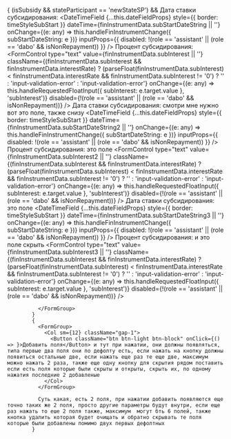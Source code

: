 {
              (isSubsidy && stateParticipant == 'newStateSP') &&
              <FormGroup>
                <Col sm={6}><ControlLabel>Дата ставки субсидирования:</ControlLabel>
                  <DateTimeField
                    {...this.dateFieldProps}
                    style={{ border: timeStyleSubStart }}
                    dateTime={finInstrumentData.subStartDateString || ''}
                    onChange={(e: any) => this.handleFinInstrumentChange({ subStartDateString: e })}
                    inputProps={{ disabled: !(role == 'assistant' || (role == 'dabo' && isNonRepayment)) }} />
                </Col>
                <Col sm={6}><ControlLabel>Процент субсидирования:</ControlLabel>
                  <FormControl
                    type="text"
                    value={finInstrumentData.subInterest || ''}
                    className={(finInstrumentData.subInterest && finInstrumentData.interestRate) ? (parseFloat(finInstrumentData.subInterest) < finInstrumentData.interestRate && finInstrumentData.subInterest != '0') ? '' : 'input-validation-error' : 'input-validation-error'}
                    onChange={(e: any) => this.handleRequestedFloatInput({ subInterest: e.target.value }, 'subInterest')}
                    disabled={!(role == 'assistant' || (role == 'dabo' && isNonRepayment))}
                  />
                </Col>
                <Col sm={6}><ControlLabel>Дата ставки субсидирования:</ControlLabel> смотри мне нужно вот это поле, также снизу
                  <DateTimeField
                    {...this.dateFieldProps}
                    style={{ border: timeStyleSubStart }}
                    dateTime={finInstrumentData.subStartDateString2 || ''}
                    onChange={(e: any) => this.handleFinInstrumentChange({ subStartDateString: e })}
                    inputProps={{ disabled: !(role == 'assistant' || (role == 'dabo' && isNonRepayment)) }} />
                </Col>
                <Col sm={6}><ControlLabel>Процент субсидирования:</ControlLabel> это поле
                  <FormControl
                    type="text"
                    value={finInstrumentData.subInterest2 || ''}
                    className={(finInstrumentData.subInterest && finInstrumentData.interestRate) ? (parseFloat(finInstrumentData.subInterest) < finInstrumentData.interestRate && finInstrumentData.subInterest != '0') ? '' : 'input-validation-error' : 'input-validation-error'}
                    onChange={(e: any) => this.handleRequestedFloatInput({ subInterest: e.target.value }, 'subInterest')}
                    disabled={!(role == 'assistant' || (role == 'dabo' && isNonRepayment))}
                  />
                </Col>
                <Col sm={6}><ControlLabel>Дата ставки субсидирования:</ControlLabel> это поле
                  <DateTimeField
                    {...this.dateFieldProps}
                    style={{ border: timeStyleSubStart }}
                    dateTime={finInstrumentData.subStartDateString3 || ''}
                    onChange={(e: any) => this.handleFinInstrumentChange({ subStartDateString: e })}
                    inputProps={{ disabled: !(role == 'assistant' || (role == 'dabo' && isNonRepayment)) }} />
                </Col>
                <Col sm={6}><ControlLabel>Процент субсидирования:</ControlLabel> и это поле скрыть
                  <FormControl
                    type="text"
                    value={finInstrumentData.subInterest3 || ''}
                    className={(finInstrumentData.subInterest && finInstrumentData.interestRate) ? (parseFloat(finInstrumentData.subInterest) < finInstrumentData.interestRate && finInstrumentData.subInterest != '0') ? '' : 'input-validation-error' : 'input-validation-error'}
                    onChange={(e: any) => this.handleRequestedFloatInput({ subInterest: e.target.value }, 'subInterest')}
                    disabled={!(role == 'assistant' || (role == 'dabo' && isNonRepayment))}
                  />
                </Col>

              </FormGroup>
            }
            {
              <FormGroup>
                <Col sm={12} className="gap-1">
                  <Button className="btn btn-light btn-block" onClick={() => }>Добавить поля</Button> и тут при нажатии, они должны появляться, типа первые два поля они по дефолту есть, если нажать на кнопку должны появиться остальные две, если нажать еще раз те еще две, максимум можно нажать 2 раза, также еще одну кнопку для скрытия рядом поставить если есть поля которые были скрыты и открыты, скрыть их, по одному нажатия последние 2 добавленые
                </Col>
              </FormGroup>

              Суть какая, есть 2 поля, при нажатии добавить появляются еще точно таких же 2 поля, просто другие параметры будут внутри, если еще раз нажать то еше 2 поля также, максимум  могут бть 6 полей, также кнопка удалить которая будет очищать и обратно скрывать те поля которые были добавлены помимо двух первых дефолтных
            }
